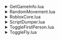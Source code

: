 <!--GetGameInfo.lua-->
<details>
  <summary>GetGameInfo.lua</summary>
  <blockquote>
    <a href="GetGameInfo.lua">Source link</a><br>
    Gets the game info from the Airship servers, good for getting the name.
  </blockquote>
</details>

<!--RandomMovement.lua-->
<details>
  <summary>RandomMovement.lua</summary>
  <blockquote>
    <a href="RandomMovement.lua">Source link</a><br>
    Randomly moves the player and makes it look in random directions
  </blockquote>
</details>

<!--RobloxCore.lua-->
<details>
  <summary>RobloxCore.lua</summary>
  <blockquote>
    <a href="RobloxCore.lua">Source link</a><br>
    A very janky way to get items in the game like you could with Roblox.<br>
    for example print(game.Forest2.Canvas.WorldName.item)<br>
    <br>
    If you wish to use this properly then I recommend making it a proxy<br>
    or something so paths don't get leaked to the game.
  </blockquote>
</details>

<!--ScriptDumper.lua-->
<details>
  <summary>ScriptDumper.lua</summary>
  <blockquote>
    <a href="ScriptDumper.lua">Source link</a><br>
    Dumps all of the scripts in an Airship game, must supply own decompiler.<br>
    Metal works fine just don't do it with encoding enabled since Airship doesn't encode it.<br>
    Only requires a getscripts function to get all the scripts in the game.
  </blockquote>
</details>

<!--ToggleFirstPerson.lua-->
<details>
  <summary>ToggleFirstPerson.lua</summary>
  <blockquote>
    <a href="ToggleFirstPerson.lua">Source link</a><br>
    Force toggles first person, will break some games.<br>
  </blockquote>
</details>

<!--ToggleFly.lua-->
<details>
  <summary>ToggleFly.lua</summary>
  <blockquote>
    <a href="ToggleFly.lua">Source link</a><br>
    A basic fly enabler, which won't work on some games for obvious reasons.
  </blockquote>
</details>

